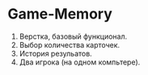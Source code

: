 # Game-Memory
1. Верстка, базовый функционал.
2. Выбор количества карточек.
3. История резульатов.
4. Два игрока (на одном компьтере).
